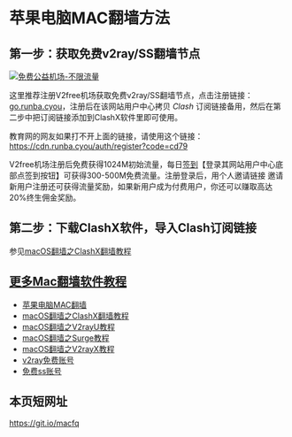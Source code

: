 <h1>苹果电脑MAC翻墙方法</h1>

## 第一步：获取免费v2ray/SS翻墙节点

[![免费公益机场-不限流量](https://v2free.org/images/fbyt2.jpg)](https://go.runba.cyou/auth/register?code=cd79)

这里推荐注册V2free机场获取免费v2ray/SS翻墙节点，点击注册链接：<a href="https://go.runba.cyou/auth/register?code=cd79" target="_blank">go.runba.cyou</a>，注册后在该网站用户中心拷贝 *Clash* 订阅链接备用，然后在第二步中把订阅链接添加到ClashX软件里即可使用。

教育网的网友如果打不开上面的链接，请使用这个链接：
https://cdn.runba.cyou/auth/register?code=cd79

V2free机场注册后免费获得1024M初始流量，每日[签到](https://raw.githubusercontent.com/bannedbook/fanqiang/master/v2ss/images/checkin.jpg)【登录其网站用户中心底部点签到按钮】可获得300-500M免费流量。注册登录后，用个人邀请链接 邀请新用户注册还可获得流量奖励，如果新用户成为付费用户，你还可以赚取高达20%终生佣金奖励。

## 第二步：下载ClashX软件，导入Clash订阅链接

参见[macOS翻墙之ClashX翻墙教程](https://github.com/bannedbook/fanqiang/tree/master/macos/ClashX.md)

## [更多Mac翻墙软件教程](https://github.com/bannedbook/fanqiang/tree/master/macos)

  * [苹果电脑MAC翻墙](https://github.com/bannedbook/fanqiang/wiki/%E8%8B%B9%E6%9E%9C%E7%94%B5%E8%84%91MAC%E7%BF%BB%E5%A2%99)
  * [macOS翻墙之ClashX翻墙教程](https://github.com/bannedbook/fanqiang/tree/master/macos/ClashX.md)
  * [macOS翻墙之V2rayU教程](https://github.com/bannedbook/fanqiang/tree/master/macos/V2RayU.md)
  * [macOS翻墙之Surge教程](https://github.com/bannedbook/fanqiang/tree/master/macos/Surge.md)
  * [macOS翻墙之V2rayX教程](https://github.com/bannedbook/fanqiang/tree/master/macos/V2rayX.md)
  * [v2ray免费账号](https://github.com/bannedbook/fanqiang/wiki/v2ray%E5%85%8D%E8%B4%B9%E8%B4%A6%E5%8F%B7)
  * [免费ss账号](https://github.com/bannedbook/fanqiang/wiki/%E5%85%8D%E8%B4%B9ss%E8%B4%A6%E5%8F%B7)

## 本页短网址

https://git.io/macfq